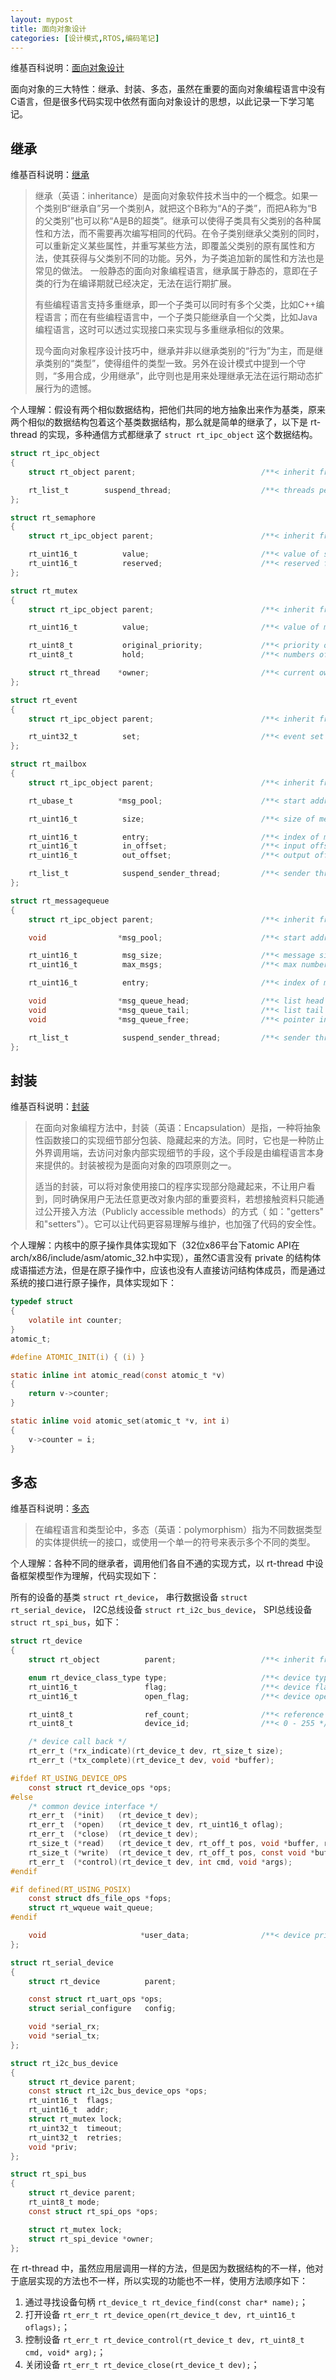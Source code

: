 ```yaml
---
layout: mypost
title: 面向对象设计
categories: [设计模式,RTOS,编码笔记]
---
```


维基百科说明：[面向对象设计](https://en.wikipedia.org/wiki/Object-oriented_programming)

面向对象的三大特性：继承、封装、多态，虽然在重要的面向对象编程语言中没有C语言，但是很多代码实现中依然有面向对象设计的思想，以此记录一下学习笔记。

## 继承

维基百科说明：[继承](https://en.wikipedia.org/wiki/Inheritance_(object-oriented_programming))

> 继承（英语：inheritance）是面向对象软件技术当中的一个概念。如果一个类别B“继承自”另一个类别A，就把这个B称为“A的子类”，而把A称为“B的父类别”也可以称“A是B的超类”。继承可以使得子类具有父类别的各种属性和方法，而不需要再次编写相同的代码。在令子类别继承父类别的同时，可以重新定义某些属性，并重写某些方法，即覆盖父类别的原有属性和方法，使其获得与父类别不同的功能。另外，为子类追加新的属性和方法也是常见的做法。 一般静态的面向对象编程语言，继承属于静态的，意即在子类的行为在编译期就已经决定，无法在运行期扩展。
>
> 有些编程语言支持多重继承，即一个子类可以同时有多个父类，比如C++编程语言；而在有些编程语言中，一个子类只能继承自一个父类，比如Java编程语言，这时可以透过实现接口来实现与多重继承相似的效果。
>
> 现今面向对象程序设计技巧中，继承并非以继承类别的“行为”为主，而是继承类别的“类型”，使得组件的类型一致。另外在设计模式中提到一个守则，“多用合成，少用继承”，此守则也是用来处理继承无法在运行期动态扩展行为的遗憾。

个人理解：假设有两个相似数据结构，把他们共同的地方抽象出来作为基类，原来两个相似的数据结构包着这个基类数据结构，那么就是简单的继承了，以下是 rt-thread 的实现，多种通信方式都继承了 `struct rt_ipc_object` 这个数据结构。

```c
struct rt_ipc_object
{
    struct rt_object parent;                            /**< inherit from rt_object */

    rt_list_t        suspend_thread;                    /**< threads pended on this resource */
};

struct rt_semaphore
{
    struct rt_ipc_object parent;                        /**< inherit from ipc_object */

    rt_uint16_t          value;                         /**< value of semaphore. */
    rt_uint16_t          reserved;                      /**< reserved field */
};

struct rt_mutex
{
    struct rt_ipc_object parent;                        /**< inherit from ipc_object */

    rt_uint16_t          value;                         /**< value of mutex */

    rt_uint8_t           original_priority;             /**< priority of last thread hold the mutex */
    rt_uint8_t           hold;                          /**< numbers of thread hold the mutex */

    struct rt_thread    *owner;                         /**< current owner of mutex */
};

struct rt_event
{
    struct rt_ipc_object parent;                        /**< inherit from ipc_object */

    rt_uint32_t          set;                           /**< event set */
};

struct rt_mailbox
{
    struct rt_ipc_object parent;                        /**< inherit from ipc_object */

    rt_ubase_t          *msg_pool;                      /**< start address of message buffer */

    rt_uint16_t          size;                          /**< size of message pool */

    rt_uint16_t          entry;                         /**< index of messages in msg_pool */
    rt_uint16_t          in_offset;                     /**< input offset of the message buffer */
    rt_uint16_t          out_offset;                    /**< output offset of the message buffer */

    rt_list_t            suspend_sender_thread;         /**< sender thread suspended on this mailbox */
};

struct rt_messagequeue
{
    struct rt_ipc_object parent;                        /**< inherit from ipc_object */

    void                *msg_pool;                      /**< start address of message queue */

    rt_uint16_t          msg_size;                      /**< message size of each message */
    rt_uint16_t          max_msgs;                      /**< max number of messages */

    rt_uint16_t          entry;                         /**< index of messages in the queue */

    void                *msg_queue_head;                /**< list head */
    void                *msg_queue_tail;                /**< list tail */
    void                *msg_queue_free;                /**< pointer indicated the free node of queue */

    rt_list_t            suspend_sender_thread;         /**< sender thread suspended on this message queue */
};
```

## 封装

维基百科说明：[封装](https://en.wikipedia.org/wiki/Encapsulation_(computer_programming))

> 在面向对象编程方法中，封装（英语：Encapsulation）是指，一种将抽象性函数接口的实现细节部分包装、隐藏起来的方法。同时，它也是一种防止外界调用端，去访问对象内部实现细节的手段，这个手段是由编程语言本身来提供的。封装被视为是面向对象的四项原则之一。
>
> 适当的封装，可以将对象使用接口的程序实现部分隐藏起来，不让用户看到，同时确保用户无法任意更改对象内部的重要资料，若想接触资料只能通过公开接入方法（Publicly accessible methods）的方式（ 如："getters" 和"setters"）。它可以让代码更容易理解与维护，也加强了代码的安全性。

个人理解：内核中的原子操作具体实现如下（32位x86平台下atomic API在arch/x86/include/asm/atomic_32.h中实现），虽然C语言没有 private 的结构体成语描述方法，但是在原子操作中，应该也没有人直接访问结构体成员，而是通过系统的接口进行原子操作，具体实现如下：

```c
typedef struct 
{ 
    volatile int counter; 
} 
atomic_t;

#define ATOMIC_INIT(i) { (i) }

static inline int atomic_read(const atomic_t *v)
{
    return v->counter;
}

static inline void atomic_set(atomic_t *v, int i)
{
    v->counter = i;
}
```

## 多态

维基百科说明：[多态](https://en.wikipedia.org/wiki/Polymorphism_(computer_science))

> 在编程语言和类型论中，多态（英语：polymorphism）指为不同数据类型的实体提供统一的接口，或使用一个单一的符号来表示多个不同的类型。

个人理解：各种不同的继承者，调用他们各自不通的实现方式，以 rt-thread 中设备框架模型作为理解，代码实现如下：

所有的设备的基类 `struct rt_device`， 串行数据设备 `struct rt_serial_device`， I2C总线设备 `struct rt_i2c_bus_device`， SPI总线设备 `struct rt_spi_bus`，如下：

```c
struct rt_device
{
    struct rt_object          parent;                   /**< inherit from rt_object */

    enum rt_device_class_type type;                     /**< device type */
    rt_uint16_t               flag;                     /**< device flag */
    rt_uint16_t               open_flag;                /**< device open flag */

    rt_uint8_t                ref_count;                /**< reference count */
    rt_uint8_t                device_id;                /**< 0 - 255 */

    /* device call back */
    rt_err_t (*rx_indicate)(rt_device_t dev, rt_size_t size);
    rt_err_t (*tx_complete)(rt_device_t dev, void *buffer);

#ifdef RT_USING_DEVICE_OPS
    const struct rt_device_ops *ops;
#else
    /* common device interface */
    rt_err_t  (*init)   (rt_device_t dev);
    rt_err_t  (*open)   (rt_device_t dev, rt_uint16_t oflag);
    rt_err_t  (*close)  (rt_device_t dev);
    rt_size_t (*read)   (rt_device_t dev, rt_off_t pos, void *buffer, rt_size_t size);
    rt_size_t (*write)  (rt_device_t dev, rt_off_t pos, const void *buffer, rt_size_t size);
    rt_err_t  (*control)(rt_device_t dev, int cmd, void *args);
#endif

#if defined(RT_USING_POSIX)
    const struct dfs_file_ops *fops;
    struct rt_wqueue wait_queue;
#endif

    void                     *user_data;                /**< device private data */
};

struct rt_serial_device
{
    struct rt_device          parent;

    const struct rt_uart_ops *ops;
    struct serial_configure   config;

    void *serial_rx;
    void *serial_tx;
};

struct rt_i2c_bus_device
{
    struct rt_device parent;
    const struct rt_i2c_bus_device_ops *ops;
    rt_uint16_t  flags;
    rt_uint16_t  addr;
    struct rt_mutex lock;
    rt_uint32_t  timeout;
    rt_uint32_t  retries;
    void *priv;
};

struct rt_spi_bus
{
    struct rt_device parent;
    rt_uint8_t mode;
    const struct rt_spi_ops *ops;

    struct rt_mutex lock;
    struct rt_spi_device *owner;
};
```

在 rt-thread 中，虽然应用层调用一样的方法，但是因为数据结构的不一样，他对于底层实现的方法也不一样，所以实现的功能也不一样，使用方法顺序如下：

1. 通过寻找设备句柄 `rt_device_t rt_device_find(const char* name);`；
2. 打开设备 `rt_err_t rt_device_open(rt_device_t dev, rt_uint16_t oflags);`；
3. 控制设备 `rt_err_t rt_device_control(rt_device_t dev, rt_uint8_t cmd, void* arg);`；
4. 关闭设备 `rt_err_t rt_device_close(rt_device_t dev);`；
